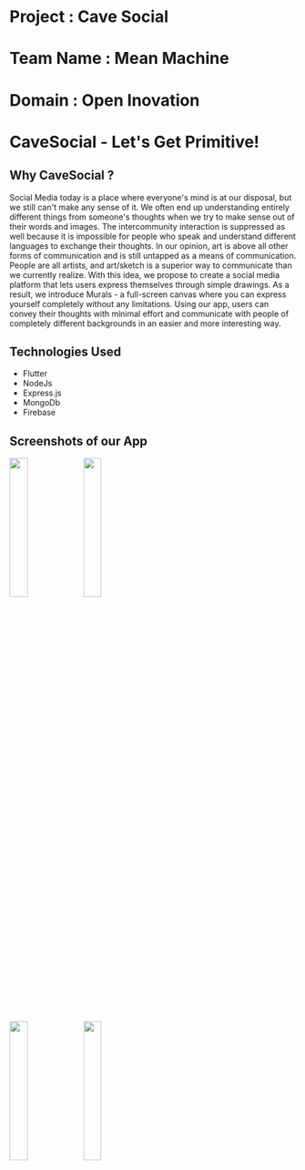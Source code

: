 # Project : Cave Social
# Team Name : Mean Machine
# Domain : Open Inovation


# CaveSocial - Let's Get Primitive!


## Why CaveSocial ?
Social Media today is a place where everyone's mind is at our disposal, but we still can't make any sense of it.
We often end up understanding entirely different things from someone's thoughts when we try to make sense out of their words and images.
The intercommunity interaction is suppressed as well because it is impossible for people who speak and understand different languages to exchange their thoughts.
In our opinion, art is above all other forms of communication and is still untapped as a means of communication. People are all artists, and art/sketch is a superior way to communicate than we currently realize.
With this idea, we propose to create a social media platform that lets users express themselves through simple drawings. As a result, we introduce Murals - a full-screen canvas where you can express yourself completely without any limitations.
Using our app, users can convey their thoughts with minimal effort and communicate with people of completely different backgrounds in an easier and more interesting way.

## Technologies Used
- Flutter
- NodeJs
- Express.js
- MongoDb
- Firebase

## Screenshots of our App


<p float="left">
<img src="https://devfolio-prod.s3.ap-south-1.amazonaws.com/hackathons/bd9d80e9240040878e0f02050f35553d/projects/948794ad00bc44fa88b15a4c5c4516bb/e818718b-050e-400c-ab2d-3578c8041a8c.png" width="25%">
 
<img src="https://devfolio-prod.s3.ap-south-1.amazonaws.com/hackathons/bd9d80e9240040878e0f02050f35553d/projects/948794ad00bc44fa88b15a4c5c4516bb/60efe22b-337d-4401-a088-ace1a3a86ca9.png" width="25%">
</p>

<p float="left">
<img src="https://devfolio-prod.s3.ap-south-1.amazonaws.com/hackathons/bd9d80e9240040878e0f02050f35553d/projects/948794ad00bc44fa88b15a4c5c4516bb/e818718b-050e-400c-ab2d-3578c8041a8c.png" width="25%">
<img src="https://devfolio-prod.s3.ap-south-1.amazonaws.com/hackathons/bd9d80e9240040878e0f02050f35553d/projects/948794ad00bc44fa88b15a4c5c4516bb/60efe22b-337d-4401-a088-ace1a3a86ca9.png" width="25%">
</p>
